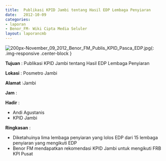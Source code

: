 ```yaml
---	
title: 	Publikasi KPID Jambi tentang Hasil EDP Lembaga Penyiaran
date: 	2012-10-09
categories:	
- laporan	
- Benor_FM- Wiki Cipta Media Seluler	
layout: laporancmb	
---	
```

	
![200px-November_09_2012_Benor_FM_Publis_KPID_Pasca_EDP.jpg](/uploads/200px-November_09_2012_Benor_FM_Publis_KPID_Pasca_EDP.jpg){: .img-responsive .center-block }	
	
**Tujuan** :	Publikasi KPID Jambi tentang Hasil EDP Lembaga Penyiaran
	
**Lokasi** :	Posmetro Jambi
	
**Alamat** :Jambi
	
**Jam** :	
	
**Hadir** :
*	Andi Agustanis
*	KPID Jambi

**Ringkasan** :	
*	Diketahuinya lima lembaga penyiaran yang lolos EDP dari 15 lembaga penyiaran yang mengikuti EDP
*	Benor FM mendapatkan rekomendasi KPID Jambi untuk mengikuti FRB KPI Pusat
